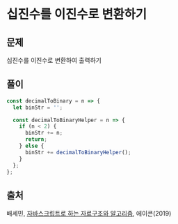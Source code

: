 # 십진수를 이진수로 변환하기

## 문제

십진수를 이진수로 변환하여 출력하기

## 풀이

```javascript
const decimalToBinary = n => {
  let binStr = '';

  const decimalToBinaryHelper = n => {
    if (n < 2) {
      binStr += n;
      return;
    } else {
      binStr += decimalToBinaryHelper();
    }
  };
};
```

## 출처

배세민, [자바스크립트로 하는 자료구조와 알고리즘]('http://seoji.nl.go.kr/landingPage?isbn=9791161753447'), 에이콘(2019)
